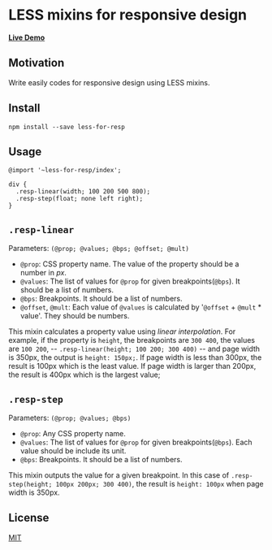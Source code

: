 # LESS mixins for responsive design

[**Live Demo**](http://anisotropy.github.io/less-for-resp/demo)

## Motivation

Write easily codes for responsive design using LESS mixins.

## Install

```
npm install --save less-for-resp
```

## Usage

```less
@import '~less-for-resp/index';

div {
  .resp-linear(width; 100 200 500 800);
  .resp-step(float; none left right);
}

```

## `.resp-linear`

Parameters: `(@prop; @values; @bps; @offset; @mult)`

- `@prop`: CSS property name. The value of the property should be a number in *px*.
- `@values`: The list of values for `@prop` for given breakpoints(`@bps`). It should be a list of numbers.
- `@bps`: Breakpoints. It should be a list of numbers.
- `@offset`, `@mult`: Each value of `@values` is calculated by '`@offset` + `@mult` * value'. They should be numbers.

This mixin calculates a property value using *linear interpolation*. For example, if the property is `height`, the breakpoints are `300 400`, the values are `100 200`, -- `.resp-linear(height; 100 200; 300 400)` -- and page width is 350px, the output is `height: 150px;`. If page width is less than 300px, the result is 100px which is the least value. If page width is larger than 200px, the result is 400px which is the largest value;

## `.resp-step`

Parameters: `(@prop; @values; @bps)`

- `@prop`: Any CSS property name.
-  `@values`: The list of values for `@prop` for given breakpoints(`@bps`). Each value should be include its unit.
- `@bps`: Breakpoints. It should be a list of numbers.

This mixin outputs the value for a given breakpoint. In this case of `.resp-step(height; 100px 200px; 300 400)`, the result is `height: 100px` when page width is 350px.

## License

[MIT](LICENSE)
